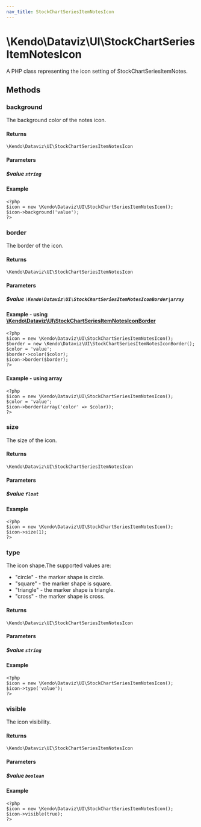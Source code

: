 ```yaml
---
nav_title: StockChartSeriesItemNotesIcon
---
```


# \Kendo\Dataviz\UI\StockChartSeriesItemNotesIcon

A PHP class representing the icon setting of StockChartSeriesItemNotes.


## Methods

### background
The background color of the notes icon.

#### Returns
`\Kendo\Dataviz\UI\StockChartSeriesItemNotesIcon`

#### Parameters

##### $value `string`



#### Example 
    <?php
    $icon = new \Kendo\Dataviz\UI\StockChartSeriesItemNotesIcon();
    $icon->background('value');
    ?>

### border

The border of the icon.

#### Returns
`\Kendo\Dataviz\UI\StockChartSeriesItemNotesIcon`

#### Parameters

##### $value `\Kendo\Dataviz\UI\StockChartSeriesItemNotesIconBorder|array`


#### Example - using [\Kendo\Dataviz\UI\StockChartSeriesItemNotesIconBorder](/api/wrappers/php/Kendo/Dataviz/UI/StockChartSeriesItemNotesIconBorder)
    <?php
    $icon = new \Kendo\Dataviz\UI\StockChartSeriesItemNotesIcon();
    $border = new \Kendo\Dataviz\UI\StockChartSeriesItemNotesIconBorder();
    $color = 'value';
    $border->color($color);
    $icon->border($border);
    ?>

#### Example - using array

    <?php
    $icon = new \Kendo\Dataviz\UI\StockChartSeriesItemNotesIcon();
    $color = 'value';
    $icon->border(array('color' => $color));
    ?>

### size
The size of the icon.

#### Returns
`\Kendo\Dataviz\UI\StockChartSeriesItemNotesIcon`

#### Parameters

##### $value `float`



#### Example 
    <?php
    $icon = new \Kendo\Dataviz\UI\StockChartSeriesItemNotesIcon();
    $icon->size(1);
    ?>

### type
The icon shape.The supported values are:
* "circle" - the marker shape is circle.
* "square" - the marker shape is square.
* "triangle" - the marker shape is triangle.
* "cross" - the marker shape is cross.

#### Returns
`\Kendo\Dataviz\UI\StockChartSeriesItemNotesIcon`

#### Parameters

##### $value `string`



#### Example 
    <?php
    $icon = new \Kendo\Dataviz\UI\StockChartSeriesItemNotesIcon();
    $icon->type('value');
    ?>

### visible
The icon visibility.

#### Returns
`\Kendo\Dataviz\UI\StockChartSeriesItemNotesIcon`

#### Parameters

##### $value `boolean`



#### Example 
    <?php
    $icon = new \Kendo\Dataviz\UI\StockChartSeriesItemNotesIcon();
    $icon->visible(true);
    ?>

